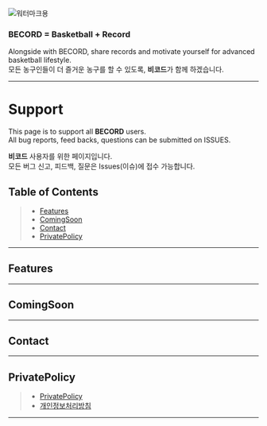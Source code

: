 ![워터마크용](https://user-images.githubusercontent.com/52590935/61990550-8fb64b00-b07d-11e9-97db-d59b6dcecef2.png)  

### **BECORD = Basketball + Record**  
Alongside with BECORD, share records and motivate yourself for advanced basketball lifestyle.  
모든 농구인들이 더 즐거운 농구를 할 수 있도록, **비코드**가 함께 하겠습니다.  

- - -

# **Support**  
This page is to support all **BECORD** users.  
All bug reports, feed backs, questions can be submitted on ISSUES.  

**비코드** 사용자를 위한 페이지입니다.  
모든 버그 신고, 피드백, 질문은 Issues(이슈)에 접수 가능합니다.  


## **Table of Contents**  
> - [Features](#features) 
> - [ComingSoon](#comingsoon)  
> - [Contact](#contact)  
> - [PrivatePolicy](#privatepolicy) 

- - - 
<a name="features"></a>
## **Features**  



- - - 
<a name="comingsoon"></a>
## **ComingSoon**  




- - - 
<a name="contact"></a>
## **Contact**  




- - - 
<a name="privatepolicy"></a>
## **PrivatePolicy**  
> - [PrivatePolicy](https://github.com/zero9712/BecordSupport/blob/master/BecordPrivacyPolicyUS)  
> - [개인정보처리방침](https://github.com/zero9712/BecordSupport/blob/master/BecordPrivacyPolicyKR)  

- - - 
